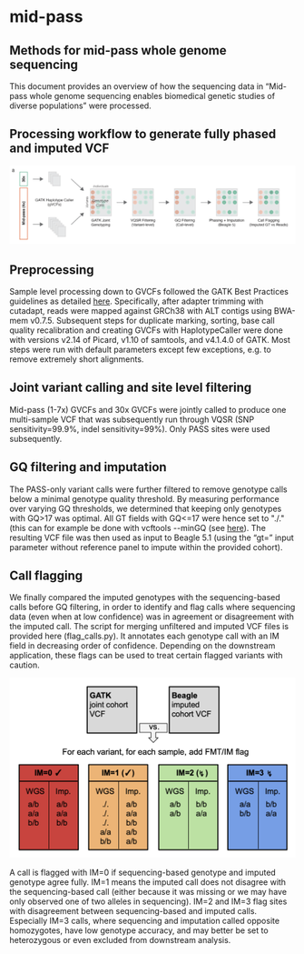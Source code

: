 # mid-pass

## Methods for mid-pass whole genome sequencing

This document provides an overview of how the sequencing data in  “Mid-pass whole genome sequencing enables biomedical genetic studies of diverse populations” were processed. 

## Processing workflow to generate fully phased and imputed VCF

![workflow overview](https://github.com/variant-bio/mid-pass/blob/master/workflow.png?raw=true)
 
## Preprocessing
Sample level processing down to GVCFs followed the GATK Best Practices guidelines as detailed [here](https://gatk.broadinstitute.org/hc/en-us/articles/360035535932-Germline-short-variant-discovery-SNPs-Indels-). Specifically, after adapter trimming with cutadapt, reads were mapped against GRCh38 with ALT contigs using BWA-mem v0.7.5. Subsequent steps for duplicate marking, sorting, base call quality recalibration and creating GVCFs with HaplotypeCaller were done with versions v2.14 of Picard, v1.10 of samtools, and v4.1.4.0 of GATK. Most steps were run with default parameters except few exceptions, e.g. to remove extremely short alignments. 

## Joint variant calling and site level filtering
Mid-pass (1-7x) GVCFs and 30x GVCFs were jointly called to produce one multi-sample VCF that was subsequently run through VQSR (SNP sensitivity=99.9%, indel sensitivity=99%). Only PASS sites were used subsequently.

## GQ filtering and imputation
The PASS-only variant calls were further filtered to remove genotype calls below a minimal genotype quality threshold. By measuring performance over varying GQ thresholds, we determined that keeping only genotypes with GQ>17 was optimal. All GT fields with GQ<=17 were hence set to "./." (this can for example be done with vcftools --minGQ (see [here](https://vcftools.github.io/man_latest.html)).
The resulting VCF file was then used as input to Beagle 5.1 (using the “gt=” input parameter without reference panel to impute within the provided cohort).

## Call flagging
We finally compared the imputed genotypes with the sequencing-based calls before GQ filtering, in order to identify and flag calls where sequencing data (even when at low confidence) was in agreement or disagreement with the imputed call. The script for merging unfiltered and imputed VCF files is provided here (flag_calls.py). It annotates each genotype call with an IM field in decreasing order of confidence. Depending on the downstream application, these flags can be used to treat certain flagged variants with caution. 

![IM flagging](https://github.com/variant-bio/mid-pass/blob/master/IMflagging.png?raw=true)

A call is flagged with IM=0 if sequencing-based genotype and imputed genotype agree fully. IM=1 means the imputed call does not disagree with the sequencing-based call (either because it was missing or we may have only observed one of two alleles in sequencing). IM=2 and IM=3 flag sites with disagreement between sequencing-based and imputed calls. Especially IM=3 calls, where sequencing and imputation called opposite homozygotes, have low genotype accuracy, and may better be set to heterozygous or even excluded from downstream analysis. 
